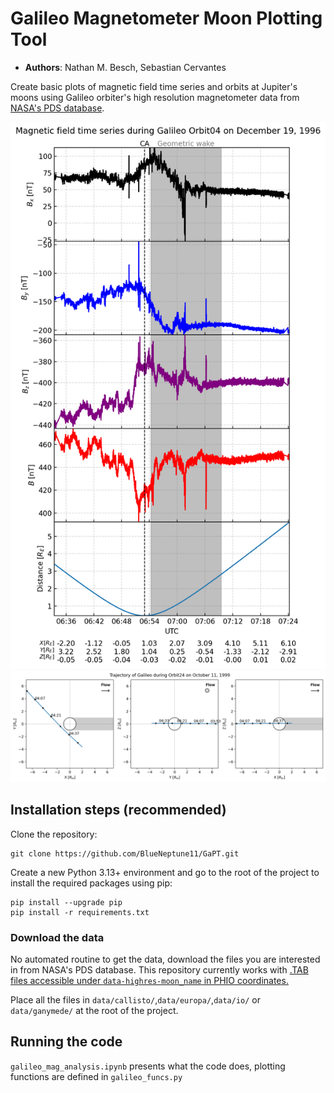 # **Ga**lileo Magnetometer Moon **P**lotting **T**ool

- __Authors__: Nathan M. Besch, Sebastian Cervantes

Create basic plots of magnetic field time series and orbits at Jupiter's moons using Galileo orbiter's high resolution magnetometer data from [NASA's PDS database]( https://search-pdsppi.igpp.ucla.edu/search/view/?f=yes&id=pds://PPI/galileo-mag-jup-calibrated).

![Magnetic field time series example](example_plots/mag_example.png)
![Trajectory example](example_plots/traj_example.png)

## Installation steps (recommended)

Clone the repository:

```
git clone https://github.com/BlueNeptune11/GaPT.git
```

Create a new Python 3.13+ environment and go to the root of the project to install the required packages using pip:

```
pip install --upgrade pip
pip install -r requirements.txt
```

### Download the data

No automated routine to get the data, download the files you are interested in from NASA's PDS database. This repository currently works with [.TAB files accessible under `data-highres-moon_name` in PHIO coordinates.](https://search-pdsppi.igpp.ucla.edu/search/view/?f=yes&id=pds://PPI/galileo-mag-jup-calibrated)

Place all the files in `data/callisto/`,`data/europa/`,`data/io/` or `data/ganymede/` at the root of the project.

## Running the code

`galileo_mag_analysis.ipynb` presents what the code does, plotting functions are defined in `galileo_funcs.py`